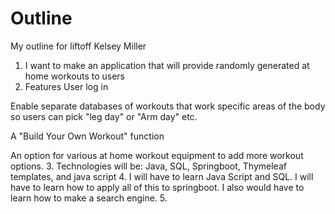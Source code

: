 # Outline
 My outline for liftoff
 Kelsey Miller

1.	I want to make an application that will provide randomly generated at home workouts to users
2.	Features
User log in

Enable separate databases of workouts that work specific areas of the body so users can 
pick "leg day" or "Arm day" etc.

A "Build Your Own Workout" function

An option for various at home workout equipment to add more workout options.
3.	Technologies will be: Java, SQL, Springboot, Thymeleaf templates, and java script
4.	I will have to learn Java Script and SQL.  I will have to learn how to apply all of this to springboot.  I also would have to learn how to make a search engine.
5.	

